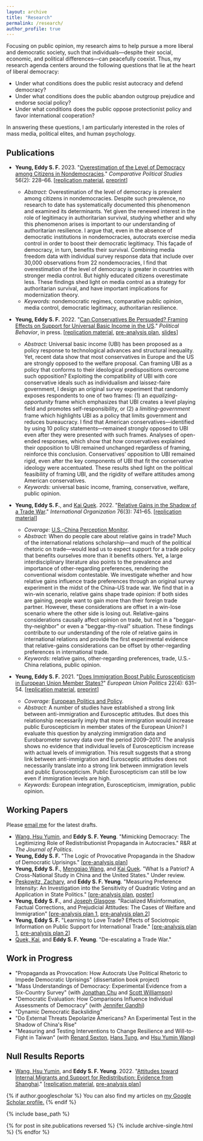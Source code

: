 ```yaml
---
layout: archive
title: "Research"
permalink: /research/
author_profile: true
---
```


Focusing on public opinion, my research aims to help pursue a more liberal and democratic society, such that individuals—despite their social, economic, and political differences—can peacefully coexist. Thus, my research agenda centers around the following questions that lie at the heart of liberal democracy:

- Under what conditions does the public resist autocracy and defend democracy?
- Under what conditions does the public abandon outgroup prejudice and endorse social policy?
- Under what conditions does the public oppose protectionist policy and favor international cooperation?

In answering these questions, I am particularly interested in the roles of mass media, political elites, and human psychology.

## Publications      
  * **Yeung, Eddy S. F.** 2023. "[Overestimation of the Level of Democracy among Citizens in Nondemocracies](https://doi.org/10.1177/00104140221089647)." _Comparative Political Studies_ 56(2): 228–66. [[replication material](https://doi.org/10.7910/DVN/HUAADF), [preprint](https://osf.io/2fqmh)]
      * _Abstract:_ Overestimation of the level of democracy is prevalent among citizens in nondemocracies. Despite such prevalence, no research to date has systematically documented this phenomenon and examined its determinants. Yet given the renewed interest in the role of legitimacy in authoritarian survival, studying whether and why this phenomenon arises is important to our understanding of authoritarian resilience. I argue that, even in the absence of democratic institutions in nondemocracies, autocrats exercise media control in order to boost their democratic legitimacy. This façade of democracy, in turn, benefits their survival. Combining media freedom data with individual survey response data that include over 30,000 observations from 22 nondemocracies, I find that overestimation of the level of democracy is greater in countries with stronger media control. But highly educated citizens overestimate less. These findings shed light on media control as a strategy for authoritarian survival, and have important implications for modernization theory.
      * _Keywords:_ nondemocratic regimes, comparative public opinion, media control, democratic legitimacy, authoritarian resilience.
      
  * **Yeung, Eddy S. F.** 2022. "[Can Conservatives Be Persuaded? Framing Effects on Support for Universal Basic Income in the US](https://rdcu.be/cVUvX)." _Political Behavior_, in press. [[replication material](https://doi.org/10.7910/DVN/VCHMLD), [pre-analysis plan](https://osf.io/bcuqe), [slides](https://eddy-yeung.github.io/assets/Yeung_APPAM.pdf)]
      * _Abstract:_ Universal basic income (UBI) has been proposed as a policy response to technological advances and structural inequality. Yet, recent data show that most conservatives in Europe and the US are strongly opposed to the welfare proposal. Can framing UBI as a policy that conforms to their ideological predispositions overcome such opposition? Exploiting the compatibility of UBI with core conservative ideals such as individualism and laissez-faire government, I design an original survey experiment that randomly exposes respondents to one of two frames: (1) an _equalizing-opportunity_ frame which emphasizes that UBI creates a level playing ﬁeld and promotes self-responsibility, or (2) a _limiting-government_ frame which highlights UBI as a policy that limits government and reduces bureaucracy. I find that American conservatives—identified by using 10 policy statements—remained strongly opposed to UBI even after they were presented with such frames. Analyses of open-ended responses, which show that _how_ conservatives explained their opposition to UBI remained unchanged regardless of framing, reinforce this conclusion. Conservatives’ opposition to UBI remained rigid, even after the key components of UBI that ﬁt the conservative ideology were accentuated. These results shed light on the political feasibility of framing UBI, and the rigidity of welfare attitudes among American conservatives.
      * _Keywords:_ universal basic income, framing, conservative, welfare, public opinion.

  * **Yeung, Eddy S. F.**, and [Kai Quek](https://ppaweb.hku.hk/f/quek). 2022. "[Relative Gains in the Shadow of a Trade War](https://doi.org/10.1017/S0020818322000030)." _International Organization_ 76(3): 741–65. [[replication material](https://doi.org/10.7910/DVN/DEPUUO)]
      * _Coverage:_ [U.S.-China Perception Monitor](http://uscnpm.com/model_item.html?action=view&table=article&id=27753).
      * _Abstract:_ When do people care about relative gains in trade? Much of the international relations scholarship—and much of the political rhetoric on trade—would lead us to expect support for a trade policy that benefits ourselves more than it benefits others. Yet, a large interdisciplinary literature also points to the prevalence and importance of other-regarding preferences, rendering the conventional wisdom contestable. We investigate whether and how relative gains influence trade preferences through an original survey experiment in the midst of the China–US trade war. We find that in a win-win scenario, relative gains shape trade opinion: if both sides are gaining, people want to gain more than their foreign trade partner. However, these considerations are offset in a win-lose scenario where the other side is losing out. Relative-gains considerations causally affect opinion on trade, but not in a "beggar-thy-neighbor" or even a "beggar-thy-rival" situation. These findings contribute to our understanding of the role of relative gains in international relations and provide the first experimental evidence that relative-gains considerations can be offset by other-regarding preferences in international trade.
      * _Keywords:_ relative gains, other-regarding preferences, trade, U.S.-China relations, public opinion.
      
  * **Yeung, Eddy S. F.** 2021. "[Does Immigration Boost Public Euroscepticism in European Union Member States?](https://doi.org/10.1177/14651165211030428)" _European Union Politics_ 22(4): 631–54. [[replication material](https://github.com/Eddy-Yeung/euroscepticism-and-immigration), [preprint](https://osf.io/jb5pm)]
      * _Coverage:_ [European Politics and Policy](https://blogs.lse.ac.uk/europpblog/2021/08/02/there-is-no-evidence-that-immigration-boosts-euroscepticism-in-eu-member-states).
      * _Abstract:_ A number of studies have established a strong link between anti-immigration and Eurosceptic attitudes. But does this relationship necessarily imply that more immigration would increase public Euroscepticism in member states of the European Union? I evaluate this question by analyzing immigration data and Eurobarometer survey data over the period 2009–2017. The analysis shows no evidence that individual levels of Euroscepticism increase with actual levels of immigration. This result suggests that a strong link between anti-immigration and Eurosceptic attitudes does not necessarily translate into a strong link between immigration levels and public Euroscepticism. Public Euroscepticism can still be low even if immigration levels are high.
      * _Keywords:_ European integration, Euroscepticism, immigration, public opinion.

## Working Papers
Please [email me](mailto:shing.fung.yeung@emory.edu) for the latest drafts.
  * [Wang, Hsu Yumin](https://hsuyuminwang.com), and **Eddy S. F. Yeung**. "Mimicking Democracy: The Legitimizing Role of Redistributionist Propaganda in Autocracies." R&R at _The Journal of Politics_.
  * **Yeung, Eddy S. F.** "The Logic of Provocative Propaganda in the Shadow of Democratic Uprisings." [[pre-analysis plan](https://osf.io/2hn3q)]
  * **Yeung, Eddy S. F.**, [Mengqiao Wang](http://sidc.uibe.edu.cn/szdw/gjjs/0fd37e1bc5524a4eaec97ae6df7b4301.htm), and [Kai Quek](https://ppaweb.hku.hk/f/quek). "What Is a Patriot? A Cross-National Study in China and the United States." Under review.
  * [Peskowitz, Zachary](https://www.zacharypeskowitz.com), and **Eddy S. F. Yeung**. "Measuring Preference Intensity: An Investigation into the Sensitivity of Quadratic Voting and an Application in State Politics." [[pre-analysis plan](https://osf.io/z23xu), [poster](https://apsa2023-apsa.ipostersessions.com/?s=FA-39-0C-F2-DB-23-5E-37-B6-15-93-A4-3F-2F-1C-35)]
  * **Yeung, Eddy S. F.**, and [Joseph Glasgow](http://polisci.emory.edu/home/people/graduate-students.html). "Racialized Misinformation, Factual Corrections, and Prejudicial Attitudes: The Cases of Welfare and Immigration" [[pre-analysis plan 1](https://osf.io/w59ek), [pre-analysis plan 2](https://osf.io/5w63f)]
  * **Yeung, Eddy S. F.** "Learning to Love Trade? Effects of Sociotropic Information on Public Support for International Trade." [[pre-analysis plan 1](https://osf.io/pm8nd), [pre-analysis plan 2](https://osf.io/rb64t)]
  * [Quek, Kai](https://ppaweb.hku.hk/f/quek), and **Eddy S. F. Yeung**. "De-escalating a Trade War."

## Work in Progress
  * "Propaganda as Provocation: How Autocrats Use Political Rhetoric to Impede Democratic Uprisings" (dissertation book project)
  * "Mass Understandings of Democracy: Experimental Evidence from a Six-Country Survey" (with [Jonathan Chu](https://www.jonathanchu.org) and [Scott Williamson](https://www.scott-williamson.com))
  * "Democratic Evaluation: How Comparisons Influence Individual Assessments of Democracy" (with [Jennifer Gandhi](https://www.jennifergandhi.com))
  * "Dynamic Democratic Backsliding"
  * "Do External Threats Depolarize Americans? An Experimental Test in the Shadow of China's Rise"
  * "Measuring and Testing Interventions to Change Resilience and Will-to-Fight in Taiwan" (with [Renard Sexton](https://renardsexton.com), [Hans Tung](https://homepage.ntu.edu.tw/~hanstung/Home.html), and [Hsu Yumin Wang](https://hsuyuminwang.com))

        
## Null Results Reports
  * [Wang, Hsu Yumin](https://hsuyuminwang.com), and **Eddy S. F. Yeung**. 2022. "[Attitudes toward Internal Migrants and Support for Redistribution: Evidence from Shanghai](https://osf.io/eymhu)." [[replication material](https://github.com/Eddy-Yeung/mig-and-redist), [pre-analysis plan](https://osf.io/fg2d6)]
  
  
{% if author.googlescholar %}
  You can also find my articles on <u><a href="{{author.googlescholar}}">my Google Scholar profile</a>.</u>
{% endif %}

{% include base_path %}

{% for post in site.publications reversed %}
  {% include archive-single.html %}
{% endfor %}
